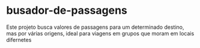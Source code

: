 # busador-de-passagens
Este projeto busca valores de passagens para um determinado destino, mas por várias origens, ideal para viagens em grupos que moram em locais difernetes
